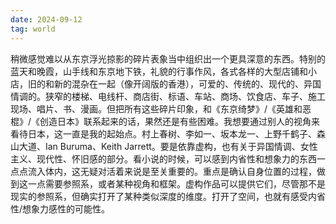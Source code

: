 ```yaml
---
date: 2024-09-12
tag: world
---
```

稍微感觉难以从东京浮光掠影的碎片表象当中组织出一个更具深意的东西。特别的蓝天和晚霞，山手线和东京地下铁，礼貌的行事作风，各式各样的大型店铺和小店，旧的和新的混杂在一起（像开阔版的香港），可爱的、传统的、现代的、异国情调的。狭窄的楼梯、电线杆、商店街、标语、车站、商场、饮食店、车子、施工现场、唱片、书、漫画。但把所有这些碎片印象，和《东京绮梦》/《英雄和恶棍》/《创造日本》联系起来的话，果然还是有些困难。我想要通过别人的视角来看待日本，这一直是我的起始点。村上春树、李如一、坂本龙一、上野千鹤子、森山大道、Ian Buruma、Keith Jarrett。要是依靠虚构，也有关于异国情调、女性主义、现代性、怀旧感的部分。看小说的时候，可以感到内省性和想象力的东西一点点流入体内，这无疑对活着来说是至关重要的。重点是确认自身位置的过程，做到这一点需要参照系，或者某种视角和框架。虚构作品可以提供它们，尽管那不是现实的参照系，但确实打开了某种类似深度的维度。打开了空间，也就有感受内省性/想象力感性的可能性。